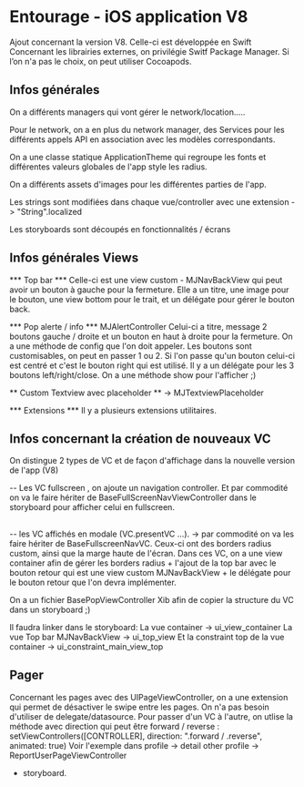 # Entourage - iOS application V8

Ajout concernant la version V8.
Celle-ci est développée en Swift
Concernant les librairies externes, on privilégie Switf Package Manager.
Si l’on n'a pas le choix, on peut utiliser Cocoapods.

## Infos générales
On a différents managers qui vont gérer le network/location.....

Pour le network, on a en plus du network manager, des Services pour les différents appels API en association avec les modèles correspondants.

On a une classe statique ApplicationTheme qui regroupe les fonts et différentes valeurs globales de l'app style les radius.

On a différents assets d'images pour les différentes parties de l'app.

Les strings sont modifiées dans chaque vue/controller avec une extension -> "String".localized

Les storyboards sont découpés en fonctionnalités / écrans


## Infos générales Views

*** Top bar ***
Celle-ci est une view custom - MJNavBackView qui peut avoir un bouton à gauche pour la fermeture.
Elle a un titre, une image pour le bouton, une view bottom pour le trait, et un délégate pour gérer le bouton back.

*** Pop alerte / info ***
MJAlertController
Celui-ci a titre, message 2 boutons gauche / droite et un bouton en haut à droite pour la fermeture.
On a une méthode de config que l'on doit appeler.
Les boutons sont customisables, on peut en passer 1 ou 2.
Si l'on passe qu'un bouton celui-ci est centré et c'est le bouton right qui est utilisé.
Il y a un délégate pour les 3 boutons left/right/close.
On a une méthode show pour l'afficher ;)

** Custom Textview avec placeholder ** -> MJTextviewPlaceholder

*** Extensions ***
Il y a plusieurs extensions utilitaires.

## Infos concernant la création de nouveaux VC

On distingue 2 types de VC et de façon d'affichage dans la nouvelle version de l'app (V8)

-- Les VC fullscreen , on ajoute un navigation controller.
Et par commodité on va le faire hériter de BaseFullScreenNavViewController dans le storyboard pour afficher celui en fullscreen.

##

-- les VC affichés en modale (VC.presentVC ...).
-> par commodité on va les faire hériter de BaseFullscreenNavVC. Ceux-ci ont des borders radius custom, ainsi que la marge haute de l'écran.
Dans ces VC, on a une view container afin de gérer les borders radius + l'ajout de la top bar avec le bouton retour qui est une view custom MJNavBackView + le délégate pour le bouton retour que l'on devra implémenter.

On a un fichier BasePopViewController Xib afin de copier la structure du VC dans un storyboard ;)

Il faudra linker dans le storyboard:
La vue container -> ui_view_container
La vue Top bar MJNavBackView -> ui_top_view
Et la constraint top de la vue container -> ui_constraint_main_view_top

## Pager 
Concernant les pages avec des UIPageViewController, on a une extension qui permet de désactiver le swipe entre les pages. On n'a pas besoin d'utiliser de delegate/datasource.
Pour passer d'un VC à l'autre, on utlise la méthode avec direction qui peut être forward / reverse : setViewControllers([CONTROLLER], direction: ".forward / .reverse", animated: true)
Voir l'exemple dans profile -> detail other profile -> ReportUserPageViewController
+ storyboard.
##
